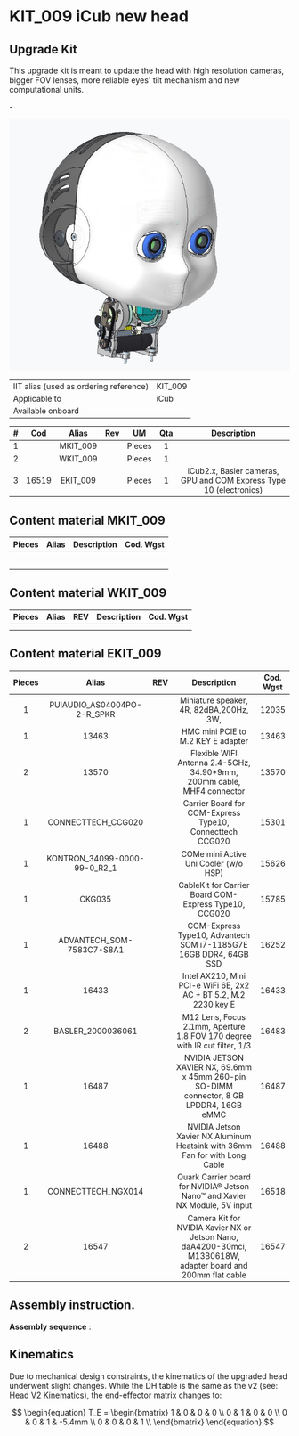 # KIT_009 iCub new head

## Upgrade Kit

This upgrade kit is meant to update the head with high resolution cameras, bigger FOV lenses, more reliable eyes' tilt mechanism and new computational units.

-<center> ![](img/1.jpg) </center>


|       |       	          |
|   :--- |    :-----------           |
|    IIT alias (used as ordering reference)| KIT_009 |
|    Applicable to|iCub |
|Available onboard ||


|  #  |     Cod    |   Alias  |  Rev | UM |  Qta  |  Description |
|   :---: |   :---: |   :---: |   :---: |   :---: |   :---: |   :---: |
| 1 |    | MKIT_009 |   | Pieces  |  1  |  |
|  2  |	     |		WKIT_009	 |	 	| Pieces	| 1	|  |
|  3  | 16519 |		EKIT_009	 |	 	| Pieces	| 1	| iCub2.x, Basler cameras, GPU and COM Express Type 10 (electronics) |

## Content material  MKIT_009


|  Pieces |     Alias    |  Description       |  Cod. Wgst |
|   :---: |    :-----------:      |     :---: |   :---:   |
|        |       |             |           |
|        |       |             |           |
|        |       |             |           |
|        |       |             |           |
|        |       |             |           |
|        |       |             |           |

## Content material  WKIT_009

|  Pieces |     Alias    |    REV    |  Description       |  Cod. Wgst |
|   :---: |    :-----------:      |     :---: |   :---:   |   :---:   |
|        |       |      |             |           |
|        |       |      |             |           |



## Content material  EKIT_009 
|  Pieces |     Alias    |    REV    |  Description       |  Cod. Wgst |
|   :---: |    :-----------:      |     :---: |   :---:   |   :---:   |
| 1 |PUIAUDIO_AS04004PO-2-R_SPKR|      |   Miniature speaker, 4R, 82dBA,200Hz, 3W,          | 12035 |
| 1 | 13463 |      | HMC mini PCIE to M.2 KEY E adapter | 13463 |
| 2 | 13570 | | Flexible WIFI Antenna 2.4-5GHz, 34.90*9mm, 200mm cable, MHF4 connector | 13570 |
| 1 | CONNECTTECH_CCG020 | | Carrier Board for COM-Express Type10, Connecttech CCG020 | 15301 |
| 1 | KONTRON_34099-0000-99-0_R2_1 | | COMe mini Active Uni Cooler (w/o HSP) | 15626 |
| 1 | CKG035 | | CableKit for Carrier Board COM-Express Type10, CCG020 | 15785 |
| 1 | ADVANTECH_SOM-7583C7-S8A1 | | COM-Express Type10, Advantech SOM i7-1185G7E 16GB DDR4, 64GB SSD | 16252 |
| 1 | 16433 | | Intel AX210, Mini PCI-e WiFi 6E, 2x2 AC + BT 5.2, M.2 2230 key E |   16433   |
| 2 | BASLER_2000036061 | | M12 Lens, Focus 2.1mm, Aperture 1.8 FOV 170 degree with IR cut filter, 1/3 | 16483 |
| 1 | 16487 | | NVIDIA JETSON XAVIER NX, 69.6mm x 45mm 260-pin SO-DIMM connector, 8 GB LPDDR4, 16GB eMMC | 16487 |
| 1 | 16488 | | NVIDIA Jetson Xavier NX Aluminum Heatsink with 36mm Fan for  with Long Cable | 16488 |
| 1 | CONNECTTECH_NGX014 | | Quark Carrier board for NVIDIA® Jetson Nano™ and Xavier NX Module, 5V input | 16518 |
| 2 | 16547 | | Camera Kit for NVIDIA Xavier NX or Jetson Nano, daA4200-30mci, M13B0618W, adapter board and 200mm flat cable |   16547   |



## Assembly instruction.

**Assembly sequence** :<br>

## Kinematics

Due to mechanical design constraints, the kinematics of the upgraded head underwent slight changes. While the DH table is the same as the v2 (see: [Head V2 Kinematics](../../icub_kinematics/icub-forward-kinematics/icub-forward-kinematics-head.md)), the end-effector matrix changes to:

$$
\begin{equation}
T_E = 
\begin{bmatrix}
1 & 0 & 0 & 0 \\
0 & 1 & 0 & 0 \\
0 & 0 & 1 & -5.4mm \\
0 & 0 & 0 & 1 \\
\end{bmatrix}
\end{equation}
$$
